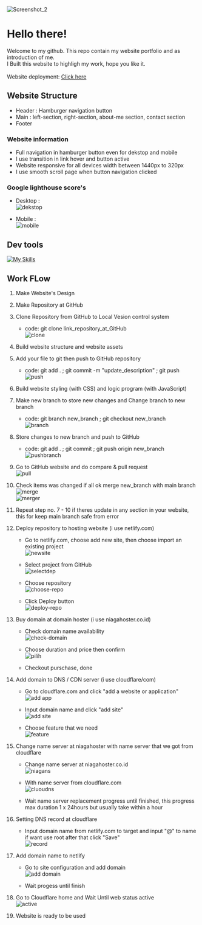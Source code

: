 
![Screenshot_2](https://github.com/RevoU-FSSE-2/week-4-RPrasetyoB/assets/129088807/486588f8-f0fb-486a-8788-85079f5c3334)

# Hello there!
Welcome to my github.
This repo contain my website portfolio and as introduction of me.<br>
I Built this website to highligh my work, hope you like it.<br>
<br>
Website deployment: <a href="https://renaldipb.site/" target="_blank">Click here</a>

## Website Structure
- Header : Hamburger navigation button<br>
- Main : left-section, right-section, about-me section, contact section<br>
- Footer
### Website information
- Full navigation in hamburger button even for dekstop and mobile
- I use transition in link hover and button active
- Website responsive for all devices width between 1440px to 320px
- I use smooth scroll page when button navigation clicked
### Google lighthouse score's
- Desktop : <br>
![dekstop](https://github.com/RevoU-FSSE-2/week-4-RPrasetyoB/assets/129088807/14197ddb-e366-48bd-8850-679a7a4525c6)

- Mobile : <br>
![mobile](https://github.com/RevoU-FSSE-2/week-4-RPrasetyoB/assets/129088807/59c7fd10-ba1c-47a1-8685-d1adf44a7c5f)

## Dev tools
[![My Skills](https://skills.thijs.gg/icons?i=html,css,js)](https://skills.thijs.gg)

## Work FLow
1. Make Website's Design
2. Make Repository at GitHub
3. Clone Repository from GitHub to Local Vesion control system
   - code: git clone link_repository_at_GitHub <br>
     ![clone](https://github.com/RevoU-FSSE-2/week-4-RPrasetyoB/assets/129088807/298f8be0-8ab2-4dc8-9c1f-7b2b97816239)

4. Build website structure and website assets
5. Add your file to git then push to GitHub repository
   - code: git add . ; git commit -m "update_description" ; git push <br>
     ![push](https://github.com/RevoU-FSSE-2/week-4-RPrasetyoB/assets/129088807/79b37d17-448b-4819-8437-d0fddadb7538)

6. Build website styling (with CSS) and logic program (with JavaScript)
7. Make new branch to store new changes  and Change branch to new branch
   - code: git branch new_branch ; git checkout new_branch <br>
     ![branch](https://github.com/RevoU-FSSE-2/week-4-RPrasetyoB/assets/129088807/012f880d-1197-47f8-b54d-7d60e7d89ff9)

8. Store changes to new branch and push to GitHub
   - code: git add . ; git commit ; git push origin new_branch <br>
     ![pushbranch](https://github.com/RevoU-FSSE-2/week-4-RPrasetyoB/assets/129088807/0d1fb0da-e1bd-47c3-81d8-aa86464f414d)

9. Go to GitHub website and do compare & pull request <br>
    ![pull](https://github.com/RevoU-FSSE-2/week-4-RPrasetyoB/assets/129088807/1d18e429-aa85-4fd2-b69c-2818f576b1f9)

10. Check items was changed if all ok merge new_branch with main branch <br>
    ![merge](https://github.com/RevoU-FSSE-2/week-4-RPrasetyoB/assets/129088807/703aa0d7-ca78-43fb-98bc-2482cfd717ad)
    <br>
    ![merger](https://github.com/RevoU-FSSE-2/week-4-RPrasetyoB/assets/129088807/83a0fd08-bed6-4fe2-a45d-f7f03f1aa6a3)


11. Repeat step no. 7 - 10 if theres update in any section in your website, this for keep main branch safe from error
12. Deploy repository to hosting website (i use netlify.com)
    - Go to netlify.com, choose add new site, then choose import an existing project <br>
    ![newsite](https://github.com/RevoU-FSSE-2/week-4-RPrasetyoB/assets/129088807/5563f1ed-8dde-4a7e-816f-ac6af9268b78)
   
    - Select project from GitHub <br>
    ![selectdep](https://github.com/RevoU-FSSE-2/week-4-RPrasetyoB/assets/129088807/091500c1-2bf6-40d7-8bb4-d704586efb05)

    - Choose repository <br>
      ![choose-repo](https://github.com/RevoU-FSSE-2/week-4-RPrasetyoB/assets/129088807/b2b66bc6-38b0-4ca9-9fa3-959550c72062)

    - Click Deploy button <br>
      ![deploy-repo](https://github.com/RevoU-FSSE-2/week-4-RPrasetyoB/assets/129088807/3a3e89a8-fef1-4841-b9a9-ac5c0c76f7d7)

13. Buy domain at domain hoster (i use niagahoster.co.id)
    - Check domain name availability <br>
    ![check-domain](https://github.com/RevoU-FSSE-2/week-4-RPrasetyoB/assets/129088807/0a27898c-95d6-4051-9a8e-22543bc5e1c5)

    - Choose duration and price then confirm <br>
    ![pilih](https://github.com/RevoU-FSSE-2/week-4-RPrasetyoB/assets/129088807/33b7daf0-6cbb-4b2c-8875-e8eded4325d2)

    - Checkout purschase, done
14. Add domain to DNS / CDN server (i use cloudflare/com)
    - Go to cloudflare.com and click "add a website or application" <br>
    ![add app](https://github.com/RevoU-FSSE-2/week-4-RPrasetyoB/assets/129088807/52206faa-5884-495e-b469-c728a35b1e6b)

    - Input domain name and click "add site" <br>
    ![add site](https://github.com/RevoU-FSSE-2/week-4-RPrasetyoB/assets/129088807/cb774c12-28bf-4321-b483-822d9128631e)

    - Choose feature that we need <br>
    ![feature](https://github.com/RevoU-FSSE-2/week-4-RPrasetyoB/assets/129088807/6518f4bf-b0bb-4650-b1fd-4e5215b2363f)
   
15. Change name server at niagahoster with name server that we got from cloudflare
    - Change name server at niagahoster.co.id <br>
    ![niagans](https://github.com/RevoU-FSSE-2/week-4-RPrasetyoB/assets/129088807/bffce7b1-6f30-4df5-888a-6d3468299b57)

    - With name server from cloudflare.com <br>
      ![cluoudns](https://github.com/RevoU-FSSE-2/week-4-RPrasetyoB/assets/129088807/d8f4f9af-0d6d-4d00-bf58-1b502ac64402)

    - Wait name server replacement progress until finished, this progress max duration 1 x 24hours but usually take within a hour

16. Setting DNS record at cloudflare
    - Input domain name from netlify.com to target and input "@" to name if want use root after that click "Save" <br>
      ![record](https://github.com/RevoU-FSSE-2/week-4-RPrasetyoB/assets/129088807/0aa69dc5-9fad-4808-b9a7-e44f1e23636b)

17. Add domain name to netlify
    - Go to site configuration and add domain <br>
    ![add domain](https://github.com/RevoU-FSSE-2/week-4-RPrasetyoB/assets/129088807/7b3a2ba3-29b3-4d6e-942d-d35fd05567d5)

    - Wait progess until finish

18. Go to Cloudflare home and Wait Until web status active <br>
    ![active](https://github.com/RevoU-FSSE-2/week-4-RPrasetyoB/assets/129088807/0d0f6d31-0c7b-4fb1-8ce5-45b22f361364)

19. Website is ready to be used



